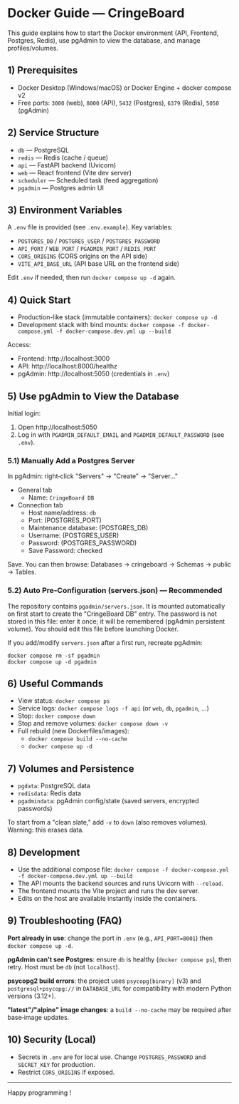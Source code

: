 # Docker Guide — CringeBoard

This guide explains how to start the Docker environment (API, Frontend, Postgres, Redis), use pgAdmin to view the database, and manage profiles/volumes.

## 1) Prerequisites

- Docker Desktop (Windows/macOS) or Docker Engine + docker compose v2
- Free ports: `3000` (web), `8000` (API), `5432` (Postgres), `6379` (Redis), `5050` (pgAdmin)

## 2) Service Structure

- `db` — PostgreSQL
- `redis` — Redis (cache / queue)
- `api` — FastAPI backend (Uvicorn)
- `web` — React frontend (Vite dev server)
- `scheduler` — Scheduled task (feed aggregation)
- `pgadmin` — Postgres admin UI

## 3) Environment Variables

A `.env` file is provided (see `.env.example`). Key variables:

- `POSTGRES_DB` / `POSTGRES_USER` / `POSTGRES_PASSWORD`
- `API_PORT` / `WEB_PORT` / `PGADMIN_PORT` / `REDIS_PORT`
- `CORS_ORIGINS` (CORS origins on the API side)
- `VITE_API_BASE_URL` (API base URL on the frontend side)

Edit `.env` if needed, then run `docker compose up -d` again.

## 4) Quick Start

- Production-like stack (immutable containers): `docker compose up -d`
- Development stack with bind mounts: `docker compose -f docker-compose.yml -f docker-compose.dev.yml up --build`

Access:

- Frontend: http://localhost:3000
- API: http://localhost:8000/healthz
- pgAdmin: http://localhost:5050 (credentials in `.env`)

## 5) Use pgAdmin to View the Database

Initial login:

1. Open http://localhost:5050
2. Log in with `PGADMIN_DEFAULT_EMAIL` and `PGADMIN_DEFAULT_PASSWORD` (see `.env`).

### 5.1) Manually Add a Postgres Server

In pgAdmin: right‑click "Servers" → "Create" → "Server…"

- General tab
  - Name: `CringeBoard DB`
- Connection tab
  - Host name/address: `db`
  - Port: (POSTGRES_PORT)
  - Maintenance database: (POSTGRES_DB)
  - Username: (POSTGRES_USER)
  - Password: (POSTGRES_PASSWORD)
  - Save Password: checked

Save. You can then browse: Databases → cringeboard → Schemas → public → Tables.

### 5.2) Auto Pre‑Configuration (servers.json) — Recommended

The repository contains `pgadmin/servers.json`. It is mounted automatically on first start to create the "CringeBoard DB" entry. The password is not stored in this file: enter it once; it will be remembered (pgAdmin persistent volume). You should edit this file before launching Docker.

If you add/modify `servers.json` after a first run, recreate pgAdmin:

```
docker compose rm -sf pgadmin
docker compose up -d pgadmin
```

## 6) Useful Commands

- View status: `docker compose ps`
- Service logs: `docker compose logs -f api` (or `web`, `db`, `pgadmin`, …)
- Stop: `docker compose down`
- Stop and remove volumes: `docker compose down -v`
- Full rebuild (new Dockerfiles/images):
  - `docker compose build --no-cache`
  - `docker compose up -d`

## 7) Volumes and Persistence

- `pgdata`: PostgreSQL data
- `redisdata`: Redis data
- `pgadmindata`: pgAdmin config/state (saved servers, encrypted passwords)

To start from a "clean slate," add `-v` to `down` (also removes volumes). Warning: this erases data.

## 8) Development

- Use the additional compose file: `docker compose -f docker-compose.yml -f docker-compose.dev.yml up --build`
- The API mounts the backend sources and runs Uvicorn with `--reload`.
- The frontend mounts the Vite project and runs the dev server.
- Edits on the host are available instantly inside the containers.

## 9) Troubleshooting (FAQ)

**Port already in use**: change the port in `.env` (e.g., `API_PORT=8001`) then `docker compose up -d`.

**pgAdmin can't see Postgres**: ensure `db` is healthy (`docker compose ps`), then retry. Host must be `db` (not `localhost`).

**psycopg2 build errors**: the project uses `psycopg[binary]` (v3) and `postgresql+psycopg://` in `DATABASE_URL` for compatibility with modern Python versions (3.12+).

**"latest"/"alpine" image changes**: a `build --no-cache` may be required after base‑image updates.

## 10) Security (Local)

- Secrets in `.env` are for local use. Change `POSTGRES_PASSWORD` and `SECRET_KEY` for production.
- Restrict `CORS_ORIGINS` if exposed.

---

Happy programming !
